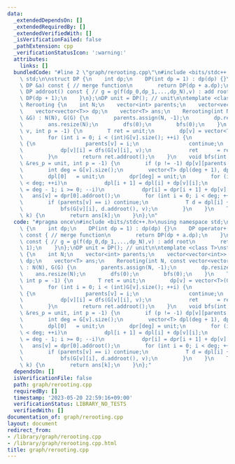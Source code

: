 ```yaml
---
data:
  _extendedDependsOn: []
  _extendedRequiredBy: []
  _extendedVerifiedWith: []
  _isVerificationFailed: false
  _pathExtension: cpp
  _verificationStatusIcon: ':warning:'
  attributes:
    links: []
  bundledCode: "#line 2 \"graph/rerooting.cpp\"\n#include <bits/stdc++.h>\nusing namespace\
    \ std;\n\nstruct DP {\n    int dp;\n    DP(int dp = 1) : dp(dp) {}\n    DP operator+(const\
    \ DP &a) const { // merge function\n        return DP(dp + a.dp);\n    }\n   \
    \ DP addroot() const { // g = g(f(dp_0,dp_1,...,dp_N),v) : add root\n        return\
    \ DP(dp + 1);\n    }\n};\nDP unit = DP(); // unit\n\ntemplate <class T>\nstruct\
    \ Rerooting {\n    int N;\n    vector<int> parents;\n    vector<vector<int>> G;\n\
    \    vector<vector<T>> dp;\n    vector<T> ans;\n    Rerooting(int N, const vector<vector<int>>\
    \ &G) : N(N), G(G) {\n        parents.assign(N, -1);\n        dp.resize(N);\n\
    \        ans.resize(N);\n        dfs(0);\n        bfs(0);\n    }\n    T dfs(int\
    \ v, int p = -1) {\n        T ret = unit;\n        dp[v] = vector<T>(G[v].size());\n\
    \        for (int i = 0; i < (int)G[v].size(); ++i) {\n            if (p == G[v][i])\
    \ {\n                parents[v] = i;\n                continue;\n            }\n\
    \            dp[v][i] = dfs(G[v][i], v);\n            ret      = ret + dp[v][i];\n\
    \        }\n        return ret.addroot();\n    }\n    void bfs(int v, const T\
    \ &res_p = unit, int p = -1) {\n        if (p != -1) dp[v][parents[v]] = res_p;\n\
    \        int deg = G[v].size();\n        vector<T> dpl(deg + 1), dpr(deg + 1);\n\
    \        dpl[0]   = unit;\n        dpr[deg] = unit;\n        for (int i = 0; i\
    \ < deg; ++i)\n            dpl[i + 1] = dpl[i] + dp[v][i];\n        for (int i\
    \ = deg - 1; i >= 0; --i)\n            dpr[i] = dpr[i + 1] + dp[v][i];\n     \
    \   ans[v] = dpr[0].addroot();\n        for (int i = 0; i < deg; ++i) {\n    \
    \        if (parents[v] == i) continue;\n            T d = dpl[i] + dpr[i + 1];\n\
    \            bfs(G[v][i], d.addroot(), v);\n        }\n    }\n    T operator[](int\
    \ k) {\n        return ans[k];\n    }\n};\n"
  code: "#pragma once\n#include <bits/stdc++.h>\nusing namespace std;\n\nstruct DP\
    \ {\n    int dp;\n    DP(int dp = 1) : dp(dp) {}\n    DP operator+(const DP &a)\
    \ const { // merge function\n        return DP(dp + a.dp);\n    }\n    DP addroot()\
    \ const { // g = g(f(dp_0,dp_1,...,dp_N),v) : add root\n        return DP(dp +\
    \ 1);\n    }\n};\nDP unit = DP(); // unit\n\ntemplate <class T>\nstruct Rerooting\
    \ {\n    int N;\n    vector<int> parents;\n    vector<vector<int>> G;\n    vector<vector<T>>\
    \ dp;\n    vector<T> ans;\n    Rerooting(int N, const vector<vector<int>> &G)\
    \ : N(N), G(G) {\n        parents.assign(N, -1);\n        dp.resize(N);\n    \
    \    ans.resize(N);\n        dfs(0);\n        bfs(0);\n    }\n    T dfs(int v,\
    \ int p = -1) {\n        T ret = unit;\n        dp[v] = vector<T>(G[v].size());\n\
    \        for (int i = 0; i < (int)G[v].size(); ++i) {\n            if (p == G[v][i])\
    \ {\n                parents[v] = i;\n                continue;\n            }\n\
    \            dp[v][i] = dfs(G[v][i], v);\n            ret      = ret + dp[v][i];\n\
    \        }\n        return ret.addroot();\n    }\n    void bfs(int v, const T\
    \ &res_p = unit, int p = -1) {\n        if (p != -1) dp[v][parents[v]] = res_p;\n\
    \        int deg = G[v].size();\n        vector<T> dpl(deg + 1), dpr(deg + 1);\n\
    \        dpl[0]   = unit;\n        dpr[deg] = unit;\n        for (int i = 0; i\
    \ < deg; ++i)\n            dpl[i + 1] = dpl[i] + dp[v][i];\n        for (int i\
    \ = deg - 1; i >= 0; --i)\n            dpr[i] = dpr[i + 1] + dp[v][i];\n     \
    \   ans[v] = dpr[0].addroot();\n        for (int i = 0; i < deg; ++i) {\n    \
    \        if (parents[v] == i) continue;\n            T d = dpl[i] + dpr[i + 1];\n\
    \            bfs(G[v][i], d.addroot(), v);\n        }\n    }\n    T operator[](int\
    \ k) {\n        return ans[k];\n    }\n};"
  dependsOn: []
  isVerificationFile: false
  path: graph/rerooting.cpp
  requiredBy: []
  timestamp: '2023-05-20 22:59:16+09:00'
  verificationStatus: LIBRARY_NO_TESTS
  verifiedWith: []
documentation_of: graph/rerooting.cpp
layout: document
redirect_from:
- /library/graph/rerooting.cpp
- /library/graph/rerooting.cpp.html
title: graph/rerooting.cpp
---
```

